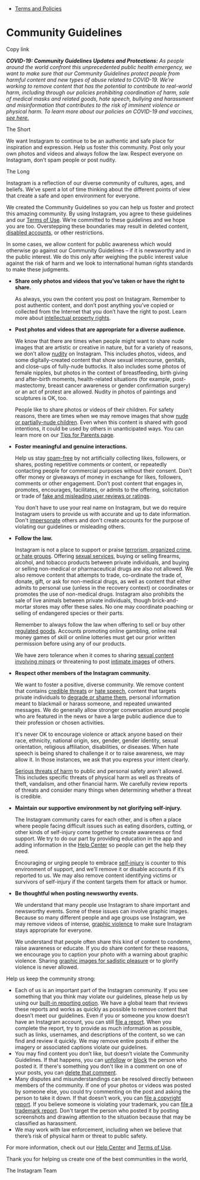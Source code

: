 *   [Terms and Policies](https://help.instagram.com/1417489251945243/?helpref=breadcrumb)

Community Guidelines
====================

Copy link

_**COVID-19: Community Guidelines Updates and Protections:** As people around the world confront this unprecedented public health emergency, we want to make sure that our Community Guidelines protect people from harmful content and new types of abuse related to COVID-19. We’re working to remove content that has the potential to contribute to real-world harm, including through our policies prohibiting coordination of harm, sale of medical masks and related goods, hate speech, bullying and harassment and misinformation that contributes to the risk of imminent violence or physical harm. To learn more about our policies on COVID-19 and vaccines, [see here.](https://help.instagram.com/697825587576762?helpref=faq_content)_

The Short

We want Instagram to continue to be an authentic and safe place for inspiration and expression. Help us foster this community. Post only your own photos and videos and always follow the law. Respect everyone on Instagram, don’t spam people or post nudity.

The Long

Instagram is a reflection of our diverse community of cultures, ages, and beliefs. We’ve spent a lot of time thinking about the different points of view that create a safe and open environment for everyone.

We created the Community Guidelines so you can help us foster and protect this amazing community. By using Instagram, you agree to these guidelines and our [Terms of Use](https://www.instagram.com/legal/terms). We’re committed to these guidelines and we hope you are too. Overstepping these boundaries may result in deleted content, [disabled accounts](https://help.instagram.com/366993040048856?helpref=faq_content), or other restrictions.

In some cases, we allow content for public awareness which would otherwise go against our Community Guidelines – if it is newsworthy and in the public interest. We do this only after weighing the public interest value against the risk of harm and we look to international human rights standards to make these judgments.

*   **Share only photos and videos that you’ve taken or have the right to share.**
    
    As always, you own the content you post on Instagram. Remember to post authentic content, and don’t post anything you’ve copied or collected from the Internet that you don’t have the right to post. Learn more about [intellectual property rights](https://help.instagram.com/126382350847838?helpref=faq_content).
    
*   **Post photos and videos that are appropriate for a diverse audience.**
    
    We know that there are times when people might want to share nude images that are artistic or creative in nature, but for a variety of reasons, we don’t allow [nudity](https://l.instagram.com/?u=https%3A%2F%2Fwww.facebook.com%2Fcommunitystandards%2Fadult_nudity_sexual_activity&e=AT1sajBNhprZ2OKG26L5mnijljLZcaJi0hbJW_q3n5eA0S_kiXwpNJ8kiCtKFH8rKo1LN9j6TjoJ_bK3G4r24vt9nTNrhxlA3DsOZIg4OmEr8FCA13BU7XIJm9MyNklSckDlcUv4gLUWO_g50ytILPFdOMvVOjY6IOqATg) on Instagram. This includes photos, videos, and some digitally-created content that show sexual intercourse, genitals, and close-ups of fully-nude buttocks. It also includes some photos of female nipples, but photos in the context of breastfeeding, birth giving and after-birth moments, health-related situations (for example, post-mastectomy, breast cancer awareness or gender confirmation surgery) or an act of protest are allowed. Nudity in photos of paintings and sculptures is OK, too.
    
    People like to share photos or videos of their children. For safety reasons, there are times when we may remove images that show [nude or partially-nude children](https://l.instagram.com/?u=https%3A%2F%2Fwww.facebook.com%2Fcommunitystandards%2Fchild_nudity_sexual_exploitation&e=AT1sajBNhprZ2OKG26L5mnijljLZcaJi0hbJW_q3n5eA0S_kiXwpNJ8kiCtKFH8rKo1LN9j6TjoJ_bK3G4r24vt9nTNrhxlA3DsOZIg4OmEr8FCA13BU7XIJm9MyNklSckDlcUv4gLUWO_g50ytILPFdOMvVOjY6IOqATg). Even when this content is shared with good intentions, it could be used by others in unanticipated ways. You can learn more on our [Tips for Parents page](https://help.instagram.com/154475974694511/?helpref=faq_content).
    
*   **Foster meaningful and genuine interactions.**
    
    Help us stay [spam-free](https://l.instagram.com/?u=https%3A%2F%2Fwww.facebook.com%2Fcommunitystandards%2Fspam&e=AT1sajBNhprZ2OKG26L5mnijljLZcaJi0hbJW_q3n5eA0S_kiXwpNJ8kiCtKFH8rKo1LN9j6TjoJ_bK3G4r24vt9nTNrhxlA3DsOZIg4OmEr8FCA13BU7XIJm9MyNklSckDlcUv4gLUWO_g50ytILPFdOMvVOjY6IOqATg) by not artificially collecting likes, followers, or shares, posting repetitive comments or content, or repeatedly contacting people for commercial purposes without their consent. Don’t offer money or giveaways of money in exchange for likes, followers, comments or other engagement. Don’t post content that engages in, promotes, encourages, facilitates, or admits to the offering, solicitation or trade of [fake and misleading user reviews or ratings](https://l.instagram.com/?u=https%3A%2F%2Fwww.facebook.com%2Fcommunitystandards%2Ffraud_deception&e=AT1sajBNhprZ2OKG26L5mnijljLZcaJi0hbJW_q3n5eA0S_kiXwpNJ8kiCtKFH8rKo1LN9j6TjoJ_bK3G4r24vt9nTNrhxlA3DsOZIg4OmEr8FCA13BU7XIJm9MyNklSckDlcUv4gLUWO_g50ytILPFdOMvVOjY6IOqATg).
    
    You don’t have to use your real name on Instagram, but we do require Instagram users to provide us with accurate and up to date information. Don't [impersonate](https://l.instagram.com/?u=https%3A%2F%2Fwww.facebook.com%2Fcommunitystandards%2Fmisrepresentation&e=AT1sajBNhprZ2OKG26L5mnijljLZcaJi0hbJW_q3n5eA0S_kiXwpNJ8kiCtKFH8rKo1LN9j6TjoJ_bK3G4r24vt9nTNrhxlA3DsOZIg4OmEr8FCA13BU7XIJm9MyNklSckDlcUv4gLUWO_g50ytILPFdOMvVOjY6IOqATg) others and don't create accounts for the purpose of violating our guidelines or misleading others.
    
*   **Follow the law.**
    
    Instagram is not a place to support or praise [terrorism, organized crime, or hate groups](https://l.instagram.com/?u=https%3A%2F%2Fwww.facebook.com%2Fcommunitystandards%2Fdangerous_individuals_organizations&e=AT1sajBNhprZ2OKG26L5mnijljLZcaJi0hbJW_q3n5eA0S_kiXwpNJ8kiCtKFH8rKo1LN9j6TjoJ_bK3G4r24vt9nTNrhxlA3DsOZIg4OmEr8FCA13BU7XIJm9MyNklSckDlcUv4gLUWO_g50ytILPFdOMvVOjY6IOqATg). Offering [sexual services](https://l.instagram.com/?u=https%3A%2F%2Fwww.facebook.com%2Fcommunitystandards%2Fsexual_solicitation&e=AT1sajBNhprZ2OKG26L5mnijljLZcaJi0hbJW_q3n5eA0S_kiXwpNJ8kiCtKFH8rKo1LN9j6TjoJ_bK3G4r24vt9nTNrhxlA3DsOZIg4OmEr8FCA13BU7XIJm9MyNklSckDlcUv4gLUWO_g50ytILPFdOMvVOjY6IOqATg), buying or selling firearms, alcohol, and tobacco products between private individuals, and buying or selling non-medical or pharmaceutical drugs are also not allowed. We also remove content that attempts to trade, co-ordinate the trade of, donate, gift, or ask for non-medical drugs, as well as content that either admits to personal use (unless in the recovery context) or coordinates or promotes the use of non-medical drugs. Instagram also prohibits the sale of live animals between private individuals, though brick-and-mortar stores may offer these sales. No one may coordinate poaching or selling of endangered species or their parts.
    
    Remember to always follow the law when offering to sell or buy other [regulated goods](https://l.instagram.com/?u=https%3A%2F%2Fwww.facebook.com%2Fcommunitystandards%2Fregulated_goods&e=AT1sajBNhprZ2OKG26L5mnijljLZcaJi0hbJW_q3n5eA0S_kiXwpNJ8kiCtKFH8rKo1LN9j6TjoJ_bK3G4r24vt9nTNrhxlA3DsOZIg4OmEr8FCA13BU7XIJm9MyNklSckDlcUv4gLUWO_g50ytILPFdOMvVOjY6IOqATg). Accounts promoting online gambling, online real money games of skill or online lotteries must get our prior written permission before using any of our products.
    
    We have zero tolerance when it comes to sharing [sexual content involving minors](https://l.instagram.com/?u=https%3A%2F%2Fwww.facebook.com%2Fcommunitystandards%2Fchild_nudity_sexual_exploitation&e=AT1sajBNhprZ2OKG26L5mnijljLZcaJi0hbJW_q3n5eA0S_kiXwpNJ8kiCtKFH8rKo1LN9j6TjoJ_bK3G4r24vt9nTNrhxlA3DsOZIg4OmEr8FCA13BU7XIJm9MyNklSckDlcUv4gLUWO_g50ytILPFdOMvVOjY6IOqATg) or threatening to post [intimate images](https://l.instagram.com/?u=https%3A%2F%2Fwww.facebook.com%2Fcommunitystandards%2Fsexual_exploitation_adults&e=AT1sajBNhprZ2OKG26L5mnijljLZcaJi0hbJW_q3n5eA0S_kiXwpNJ8kiCtKFH8rKo1LN9j6TjoJ_bK3G4r24vt9nTNrhxlA3DsOZIg4OmEr8FCA13BU7XIJm9MyNklSckDlcUv4gLUWO_g50ytILPFdOMvVOjY6IOqATg) of others.
    
*   **Respect other members of the Instagram community.**
    
    We want to foster a positive, diverse community. We remove content that contains [credible threats](https://l.instagram.com/?u=https%3A%2F%2Fwww.facebook.com%2Fcommunitystandards%2Fcredible_violence&e=AT1sajBNhprZ2OKG26L5mnijljLZcaJi0hbJW_q3n5eA0S_kiXwpNJ8kiCtKFH8rKo1LN9j6TjoJ_bK3G4r24vt9nTNrhxlA3DsOZIg4OmEr8FCA13BU7XIJm9MyNklSckDlcUv4gLUWO_g50ytILPFdOMvVOjY6IOqATg) or [hate speech](https://l.instagram.com/?u=https%3A%2F%2Fwww.facebook.com%2Fcommunitystandards%2Fhate_speech&e=AT1sajBNhprZ2OKG26L5mnijljLZcaJi0hbJW_q3n5eA0S_kiXwpNJ8kiCtKFH8rKo1LN9j6TjoJ_bK3G4r24vt9nTNrhxlA3DsOZIg4OmEr8FCA13BU7XIJm9MyNklSckDlcUv4gLUWO_g50ytILPFdOMvVOjY6IOqATg), content that targets private individuals to [degrade or shame them](https://l.instagram.com/?u=https%3A%2F%2Fwww.facebook.com%2Fcommunitystandards%2Fbullying&e=AT1sajBNhprZ2OKG26L5mnijljLZcaJi0hbJW_q3n5eA0S_kiXwpNJ8kiCtKFH8rKo1LN9j6TjoJ_bK3G4r24vt9nTNrhxlA3DsOZIg4OmEr8FCA13BU7XIJm9MyNklSckDlcUv4gLUWO_g50ytILPFdOMvVOjY6IOqATg), personal information meant to blackmail or harass someone, and repeated unwanted messages. We do generally allow stronger conversation around people who are featured in the news or have a large public audience due to their profession or chosen activities.
    
    It's never OK to encourage violence or attack anyone based on their race, ethnicity, national origin, sex, gender, gender identity, sexual orientation, religious affiliation, disabilities, or diseases. When hate speech is being shared to challenge it or to raise awareness, we may allow it. In those instances, we ask that you express your intent clearly.
    
    [Serious threats of harm](https://l.instagram.com/?u=https%3A%2F%2Fwww.facebook.com%2Fcommunitystandards%2Fcredible_violence&e=AT1sajBNhprZ2OKG26L5mnijljLZcaJi0hbJW_q3n5eA0S_kiXwpNJ8kiCtKFH8rKo1LN9j6TjoJ_bK3G4r24vt9nTNrhxlA3DsOZIg4OmEr8FCA13BU7XIJm9MyNklSckDlcUv4gLUWO_g50ytILPFdOMvVOjY6IOqATg) to public and personal safety aren't allowed. This includes specific threats of physical harm as well as threats of theft, vandalism, and other financial harm. We carefully review reports of threats and consider many things when determining whether a threat is credible.
    
*   **Maintain our supportive environment by not glorifying self-injury.**
    
    The Instagram community cares for each other, and is often a place where people facing difficult issues such as eating disorders, cutting, or other kinds of self-injury come together to create awareness or find support. We try to do our part by providing education in the app and adding information in the [Help Center](https://help.instagram.com/) so people can get the help they need.
    
    Encouraging or urging people to embrace [self-injury](https://l.instagram.com/?u=https%3A%2F%2Fwww.facebook.com%2Fcommunitystandards%2Fsuicide_self_injury_violence&e=AT1sajBNhprZ2OKG26L5mnijljLZcaJi0hbJW_q3n5eA0S_kiXwpNJ8kiCtKFH8rKo1LN9j6TjoJ_bK3G4r24vt9nTNrhxlA3DsOZIg4OmEr8FCA13BU7XIJm9MyNklSckDlcUv4gLUWO_g50ytILPFdOMvVOjY6IOqATg) is counter to this environment of support, and we’ll remove it or disable accounts if it’s reported to us. We may also remove content identifying victims or survivors of self-injury if the content targets them for attack or humor.
    
*   **Be thoughtful when posting newsworthy events.**
    
    We understand that many people use Instagram to share important and newsworthy events. Some of these issues can involve graphic images. Because so many different people and age groups use Instagram, we may remove videos of intense, [graphic violence](https://l.instagram.com/?u=https%3A%2F%2Fwww.facebook.com%2Fcommunitystandards%2Fgraphic_violence&e=AT1sajBNhprZ2OKG26L5mnijljLZcaJi0hbJW_q3n5eA0S_kiXwpNJ8kiCtKFH8rKo1LN9j6TjoJ_bK3G4r24vt9nTNrhxlA3DsOZIg4OmEr8FCA13BU7XIJm9MyNklSckDlcUv4gLUWO_g50ytILPFdOMvVOjY6IOqATg) to make sure Instagram stays appropriate for everyone.
    
    We understand that people often share this kind of content to condemn, raise awareness or educate. If you do share content for these reasons, we encourage you to caption your photo with a warning about graphic violence. Sharing [graphic images for sadistic pleasure](https://l.instagram.com/?u=https%3A%2F%2Fwww.facebook.com%2Fcommunitystandards%2Fcruel_insensitive&e=AT1sajBNhprZ2OKG26L5mnijljLZcaJi0hbJW_q3n5eA0S_kiXwpNJ8kiCtKFH8rKo1LN9j6TjoJ_bK3G4r24vt9nTNrhxlA3DsOZIg4OmEr8FCA13BU7XIJm9MyNklSckDlcUv4gLUWO_g50ytILPFdOMvVOjY6IOqATg) or to glorify violence is never allowed.
    

Help us keep the community strong:

*   Each of us is an important part of the Instagram community. If you see something that you think may violate our guidelines, please help us by using our [built-in reporting option](https://help.instagram.com/165828726894770?helpref=faq_content). We have a global team that reviews these reports and works as quickly as possible to remove content that doesn’t meet our guidelines. Even if you or someone you know doesn’t have an Instagram account, you can still [file a report](https://help.instagram.com/contact/383679321740945). When you complete the report, try to provide as much information as possible, such as links, usernames, and descriptions of the content, so we can find and review it quickly. We may remove entire posts if either the imagery or associated captions violate our guidelines.
*   You may find content you don’t like, but doesn’t violate the Community Guidelines. If that happens, you can [unfollow](https://help.instagram.com/286340048138725?helpref=faq_content) or [block](https://help.instagram.com/426700567389543/?helpref=faq_content) the person who posted it. If there's something you don't like in a comment on one of your posts, you can [delete that comment](https://help.instagram.com/289098941190483?helpref=faq_content).
*   Many disputes and misunderstandings can be resolved directly between members of the community. If one of your photos or videos was posted by someone else, you could try commenting on the post and asking the person to take it down. If that doesn’t work, you can [file a copyright report](https://help.instagram.com/126382350847838?helpref=faq_content). If you believe someone is violating your trademark, you can [file a trademark report](https://help.instagram.com/222826637847963?helpref=faq_content). Don't target the person who posted it by posting screenshots and drawing attention to the situation because that may be classified as harassment.
*   We may work with law enforcement, including when we believe that there’s risk of physical harm or threat to public safety.

For more information, check out our [Help Center](https://help.instagram.com/) and [Terms of Use](https://l.instagram.com/?u=http%3A%2F%2Finstagram.com%2Flegal%2Fterms%2F%23&e=AT1sajBNhprZ2OKG26L5mnijljLZcaJi0hbJW_q3n5eA0S_kiXwpNJ8kiCtKFH8rKo1LN9j6TjoJ_bK3G4r24vt9nTNrhxlA3DsOZIg4OmEr8FCA13BU7XIJm9MyNklSckDlcUv4gLUWO_g50ytILPFdOMvVOjY6IOqATg).

Thank you for helping us create one of the best communities in the world,

The Instagram Team